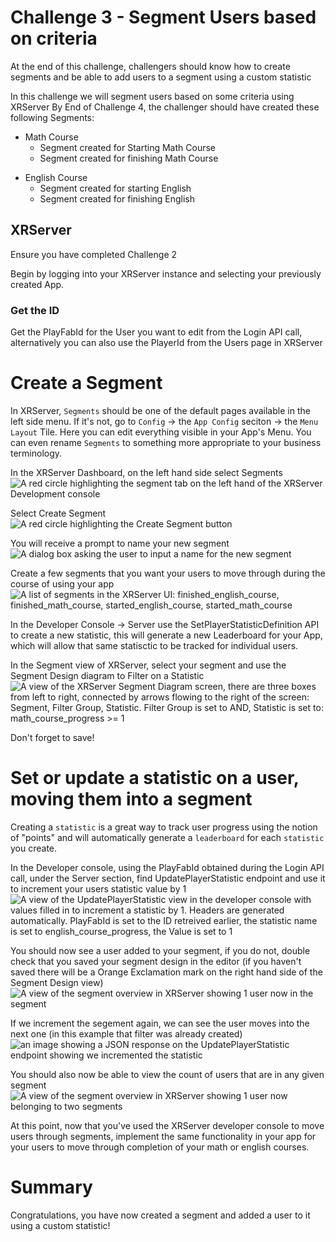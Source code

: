 # Challenge 3 - Segment Users based on criteria

At the end of this challenge, challengers should know how to create segments and be able to add users to a segment using a custom statistic

In this challenge we will segment users based on some criteria using XRServer
By End of Challenge 4, the challenger should have created these following Segments:

 - Math Course
    - Segment created for Starting Math Course
    - Segment created for finishing Math Course

* English Course
    - Segment created for starting English
    - Segment created for finishing English


## XRServer

Ensure you have completed Challenge 2

Begin by logging into your XRServer instance and selecting your previously created App.

### Get the ID
 Get the PlayFabId for the User you want to edit from the Login API call, alternatively you can also use the PlayerId from the Users page in XRServer

 # Create a Segment

In XRServer, `Segments` should be one of the default pages available in the left side menu. If it's not, go to `Config` -> the `App Config` seciton -> the `Menu Layout` Tile. Here you can edit everything visible in your App's Menu. You can even rename `Segments` to something more appropriate to your business terminology.

In the XRServer Dashboard, on the left hand side select Segments
![A red circle highlighting the segment tab on the left hand of the XRServer Development console](screenshots/challenge_3/select_segments.png)

Select Create Segment ![A red circle highlighting the Create Segment button](screenshots/challenge_3/select_create_segment.png)

You will receive a prompt to name your new segment
![A dialog box asking the user to input a name for the new segment](screenshots/challenge_3/new_segment_dialog.png)

Create a few segments that you want your users to move through during the course of using your app ![A list of segments in the XRServer UI: finished_english_course, finished_math_course, started_english_course, started_math_course](screenshots/challenge_3/multi_segments_created_list.png)


In the Developer Console -> Server use the SetPlayerStatisticDefinition API to create a new statistic, this will generate a new Leaderboard for your 
App, which will allow that same statisctic to be tracked for individual users.


In the Segment view of XRServer, select your segment and use the Segment Design diagram to Filter on a Statistic ![A view of the XRServer Segment Diagram screen, there are three boxes from left to right, connected by arrows flowing to the right of the screen: Segment, Filter Group, Statistic.  Filter Group is set to AND, Statistic is set to: math_course_progress >= 1](screenshots/challenge_3/set_statistic_filter_using_XRServer.png)

Don't forget to save!

# Set or update a statistic on a user, moving them into a segment 

Creating a `statistic` is a great way to track user progress using the notion of "points" and will automatically generate a `leaderboard` for each `statistic` you create.

In the Developer console, using the PlayFabId obtained during the Login API call, under the Server section, find UpdatePlayerStatistic endpoint and use it to increment your users statistic value by 1
![A view of the UpdatePlayerStatistic view in the developer console with values filled in to increment a statistic by 1.  Headers are generated automatically.  PlayFabId is set to the ID retreived earlier, the statistic name is set to english_course_progress, the Value is set to 1](screenshots/challenge_3/update_player_statistic_call.png)

You should now see a user added to your segment, if you do not, double check that you saved your segment design in the editor (if you haven't saved there will be a Orange Exclamation mark on the right hand side of the Segment Design view) ![A view of the segment overview in XRServer showing 1 user now in the segment](screenshots/challenge_3/user_added_to_segment.png)


If we increment the segement again, we can see the user moves into the next one (in this example that filter was already created)
![an image showing a JSON response on the UpdatePlayerStatistic endpoint showing we incremented the statistic](screenshots/challenge_3/second_increment_of_statistic.png)

You should also now be able to view the count of users that are in any given segment ![A view of the segment overview in XRServer showing 1 user now belonging to two segments](screenshots/challenge_3/user_now_finished_math_course.png)

At this point, now that you've used the XRServer developer console to move users through segments, implement the same functionality in your app for your users to move through completion of your math or english courses.

# Summary
Congratulations, you have now created a segment and added a user to it using a custom statistic!
